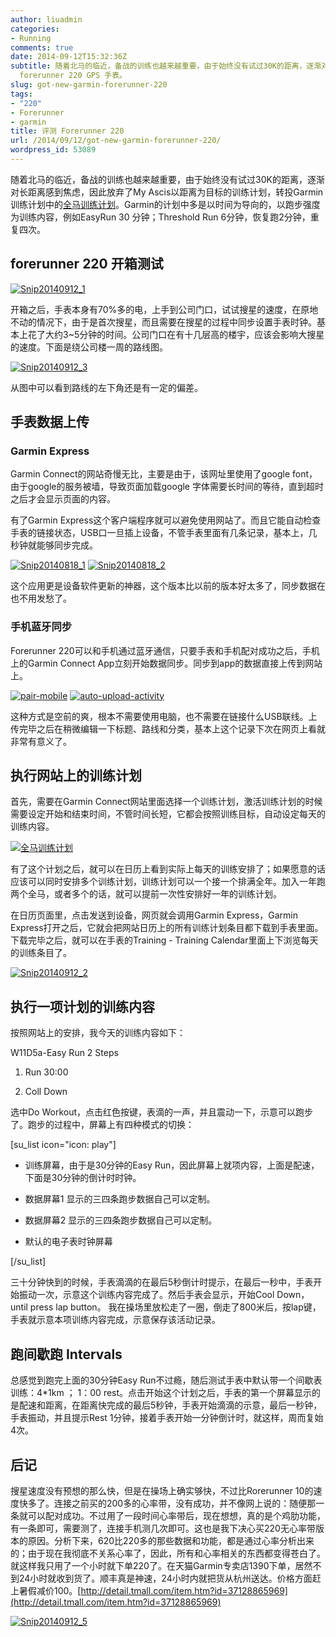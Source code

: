 ```yaml
---
author: liuadmin
categories:
- Running
comments: true
date: 2014-09-12T15:32:36Z
subtitle: 随着北马的临近，备战的训练也越来越重要，由于始终没有试过30K的距离，逐渐对长距离感到焦虑，因此放弃了My Ascis以距离为目标的训练计划，转投Garmin训练计划中的全马训练计划。评测一只
  forerunner 220 GPS 手表。
slug: got-new-garmin-forerunner-220
tags:
- "220"
- Forerunner
- garmin
title: 评测 Forerunner 220
url: /2014/09/12/got-new-garmin-forerunner-220/
wordpress_id: 53089
---
```


随着北马的临近，备战的训练也越来越重要，由于始终没有试过30K的距离，逐渐对长距离感到焦虑，因此放弃了My Ascis以距离为目标的训练计划，转投Garmin训练计划中的[全马训练计划](http://www.garmin.com/uk/training)。Garmin的计划中多是以时间为导向的，以跑步强度为训练内容，例如EasyRun 30 分钟；Threshold Run 6分钟，恢复跑2分钟，重复四次。


## forerunner 220 开箱测试


[![Snip20140912_1](http://cdn1.martinliu.cn/wp-content/uploads/2014/09/Snip20140912_1.png)](http://cdn1.martinliu.cn/wp-content/uploads/2014/09/Snip20140912_1.png)

开箱之后，手表本身有70%多的电，上手到公司门口，试试搜星的速度，在原地不动的情况下，由于是首次搜星，而且需要在搜星的过程中同步设置手表时钟。基本上花了大约3~5分钟的时间。公司门口在有十几层高的楼宇，应该会影响大搜星的速度。下面是绕公司楼一周的路线图。

[![Snip20140912_3](http://cdn1.martinliu.cn/wp-content/uploads/2014/09/Snip20140912_3.png)](http://cdn1.martinliu.cn/wp-content/uploads/2014/09/Snip20140912_3.png)

从图中可以看到路线的左下角还是有一定的偏差。


## 手表数据上传




### Garmin Express


Garmin Connect的网站奇慢无比，主要是由于，该网址里使用了google font，由于google的服务被墙，导致页面加载google 字体需要长时间的等待，直到超时之后才会显示页面的内容。

有了Garmin Express这个客户端程序就可以避免使用网站了。而且它能自动检查手表的链接状态，USB口一旦插上设备，不管手表里面有几条记录，基本上，几秒钟就能够同步完成。

[![Snip20140818_1](http://cdn1.martinliu.cn/wp-content/uploads/2014/09/Snip20140818_1-1024x739.png)](http://cdn1.martinliu.cn/wp-content/uploads/2014/09/Snip20140818_1.png) [![Snip20140818_2](http://cdn1.martinliu.cn/wp-content/uploads/2014/09/Snip20140818_2.png)](http://cdn1.martinliu.cn/wp-content/uploads/2014/09/Snip20140818_2.png)



这个应用更是设备软件更新的神器，这个版本比以前的版本好太多了，同步数据在也不用发愁了。


### 手机蓝牙同步


Forerunner 220可以和手机通过蓝牙通信，只要手表和手机配对成功之后，手机上的Garmin Connect App立刻开始数据同步。同步到app的数据直接上传到网站上。

[![pair-mobile](http://cdn1.martinliu.cn/wp-content/uploads/2014/09/pair-mobile-200x300.png)](http://cdn1.martinliu.cn/wp-content/uploads/2014/09/pair-mobile.png) [![auto-upload-activity](http://cdn1.martinliu.cn/wp-content/uploads/2014/09/auto-upload-activity-200x300.png)](http://cdn1.martinliu.cn/wp-content/uploads/2014/09/auto-upload-activity.png)

这种方式是空前的爽，根本不需要使用电脑，也不需要在链接什么USB联线。上传完毕之后在稍微编辑一下标题、路线和分类，基本上这个记录下次在网页上看就非常有意义了。


## 执行网站上的训练计划


首先，需要在Garmin Connect网站里面选择一个训练计划，激活训练计划的时候需要设定开始和结束时间，不管时间长短，它都会按照训练目标，自动设定每天的训练内容。

[![全马训练计划](http://cdn1.martinliu.cn/wp-content/uploads/2014/09/Snip20140912_4-1024x566.png)](http://cdn1.martinliu.cn/wp-content/uploads/2014/09/Snip20140912_4.png)

有了这个计划之后，就可以在日历上看到实际上每天的训练安排了；如果愿意的话应该可以同时安排多个训练计划，训练计划可以一个接一个排满全年。加入一年跑两个全马，或者多个的话，就可以提前一次性安排好一年的训练计划。

在日历页面里，点击发送到设备，网页就会调用Garmin Express，Garmin Express打开之后，它就会把网站日历上的所有训练计划条目都下载到手表里面。下载完毕之后，就可以在手表的Training - Training Calendar里面上下浏览每天的训练条目了。

[![Snip20140912_2](http://cdn1.martinliu.cn/wp-content/uploads/2014/09/Snip20140912_2-1024x566.png)](http://cdn1.martinliu.cn/wp-content/uploads/2014/09/Snip20140912_2.png)


## 执行一项计划的训练内容


按照网站上的安排，我今天的训练内容如下：

W11D5a-Easy Run 2 Steps



	
  1. Run 30:00

	
  2. Coll Down


选中Do Workout，点击红色按键，表滴的一声，并且震动一下，示意可以跑步了。跑步的过程中，屏幕上有四种模式的切换：

[su_list icon="icon: play"]

	
  * 训练屏幕，由于是30分钟的Easy Run，因此屏幕上就项内容，上面是配速，下面是30分钟的倒计时时钟。

	
  * 数据屏幕1 显示的三四条跑步数据自己可以定制。

	
  * 数据屏幕2 显示的三四条跑步数据自己可以定制。

	
  * 默认的电子表时钟屏幕


[/su_list]

三十分钟快到的时候，手表滴滴的在最后5秒倒计时提示，在最后一秒中，手表开始振动一次，示意这个训练内容完成了。然后手表会显示，开始Cool Down，until press lap button。 我在操场里放松走了一圈，倒走了800米后，按lap键，手表就示意本项训练内容完成，示意保存该活动记录。


## 跑间歇跑 Intervals


总感觉到跑完上面的30分钟Easy Run不过瘾，随后测试手表中默认带一个间歇表训练：4*1km ； 1：00 rest。点击开始这个计划之后，手表的第一个屏幕显示的是配速和距离，在距离快完成的最后5秒钟，手表开始滴滴的示意，最后一秒钟，手表振动，并且提示Rest 1分钟，接着手表开始一分钟倒计时，就这样，周而复始4次。


## 后记


搜星速度没有预想的那么快，但是在操场上确实够快，不过比Rorerunner 10的速度快多了。连接之前买的200多的心率带，没有成功，并不像网上说的：随便那一条就可以配对成功。不过用了一段时间心率带后，现在想想，真的是个鸡肋功能，有一条即可，需要测了，连接手机测几次即可。这也是我下决心买220无心率带版本的原因。分析下来，620比220多的那些数据和功能，都是通过心率分析出来的；由于现在我彻底不关系心率了，因此，所有和心率相关的东西都变得苍白了。就这样我只用了一个小时就下单220了。在天猫Garmin专卖店1390下单，居然不到24小时就收到货了。顺丰真是神速，24小时内就把货从杭州送达。价格方面赶上暑假减价100。[http://detail.tmall.com/item.htm?id=37128865969](http://detail.tmall.com/item.htm?id=37128865969)

[![Snip20140912_5](http://cdn1.martinliu.cn/wp-content/uploads/2014/09/Snip20140912_5.png)](http://cdn1.martinliu.cn/wp-content/uploads/2014/09/Snip20140912_5.png)




